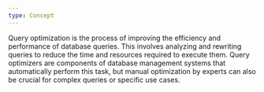 ```yaml
---
type: Concept
---
```


Query optimization is the process of improving the efficiency and performance of database queries. This involves analyzing and rewriting queries to reduce the time and resources required to execute them. Query optimizers are components of database management systems that automatically perform this task, but manual optimization by experts can also be crucial for complex queries or specific use cases.